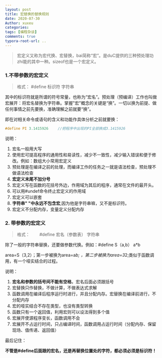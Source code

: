 ```yaml
---
layout: post
title: 宏替换的替换规则
date: 2020-07-30
Author: xuxeu
categories: 
tags: [编程杂谈]
comments: true
typora-root-url: ..
---
```


> 宏定义又称为宏代换、宏替换，bai简称“宏”。是duC提供的三种预处理功zhi能的其中一种。sizeof也是一个宏定义。

### 1.不带参数的宏定义

> 格式： #define 标识符 字符串

其中的标识符就是所谓的符号常量，也称为“宏名”。预处理（预编译）工作也叫做宏展开：将宏名替换为字符串。掌握"宏"概念的关键是“换”。一切以换为前提、做任何事情之前先要换，准确理解之前就要“换”。

即在对相关命令或语句的含义和功能作具体分析之前就要换：

```c
#define PI 3.1415926 　　//把程序中出现的PI全部换成3.1415926
```

说明：

1. 宏名一般用大写
2. 使用宏可提高程序的通用性和易读性，减少不一致性，减少输入错误和便于修改。例如：数组大小常用宏定义
3. 预处理是在编译之前的处理，而编译工作的任务之一就是语法检查，预处理不做语法检查
4. **宏定义末尾不加分号**
5. 宏定义写在函数的花括号外边，作用域为其后的程序，通常在文件的最开头。
6. 可以用#undef命令终止宏定义的作用域
7. 宏定义可以嵌套
8. **字符串" "中永远不包含宏**,因为他是字符串嘛，又不是标识符。
9. 宏定义不分配内存，变量定义分配内存

### 2. 带参数的宏定义

> 格式： 　　#define 宏名（参数表） 字符串

除了一般的字符串替换，还要做参数代换。例如：#define S（a,b） a*b

area=S（3,2）；第一步被换为area=a*b; ，第二步被换为area=3*2;类似于函数调用，有一个哑实结合的过程。

说明：

1. **宏名和参数的括号间不能有空格**，宏名后面必须跟括号
2. 宏替换只作替换，不做计算，不做表达式求解
3. 函数调用在编译后程序运行时进行，并且分配内存。宏替换在编译前进行，不分配内存
4. 宏的哑实结合不存在类型，也没有类型转换
5. 函数只有一个返回值，利用宏则可以设法得到多个值
6. 宏展开使源程序变长，函数调用不会
7. 宏展开不占运行时间，只占编译时间，函数调用占运行时间（分配内存、保留现场、值传递、返回值）

最后记住：

**不管是#define后面跟的宏名，还是再替换位置处的字符，都必须必须是标识符！**